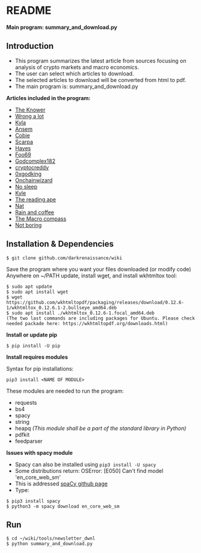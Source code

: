 # README

**Main program: summary_and_download.py**

## Introduction

- This program summarizes the latest article from sources focusing on
analysis of crypto markets and macro economics.
- The user can select which articles to download.
- The selected articles to download will be converted from html to pdf.
- The main program is: summary_and_download.py

**Articles included in the program:**

* [The Knower](https://theknower.substack.com/archive)
* [Wrong a lot](https://wrongalot.substack.com/archive)
* [Kyla](https://kyla.substack.com/archive)
* [Ansem](https://blknoiz06.substack.com/archive)
* [Cobie](https://cobie.substack.com/archive)
* [Scarpa](https://medium.com/@TraderScarpa/)
* [Hayes](https://cryptohayes.medium.com/)
* [Foo69](https://fooo69.medium.com/)
* [Godcomplex182](https://medium.com/@godcomplex182/)
* [cryptocreddy](https://medium.com/@cryptocreddy/)
* [0xgodking](https://medium.com/@0xgodking/)
* [Onchainwizard](https://onchainwizard.substack.com/archive)
* [No sleep](https://nosleep.substack.com/archive)
* [Kyle](https://0xfren.substack.com/archive)
* [The reading ape](https://thereadingape.substack.com/archive)
* [Nat](https://crypto.nateliason.com/)
* [Rain and coffee](https://rainandcoffee.substack.com/archive)
* [The Macro compass](https://themacrocompass.substack.com/archive)
* [Not boring](https://www.notboring.co/)

## Installation & Dependencies
```
$ git clone github.com/darkrenaissance/wiki
```

Save the program where you want your files downloaded (or modify code)
Anywhere on ~/PATH update, install wget, and install wkhtmltox tool:

```
$ sudo apt update
$ sudo apt install wget
$ wget https://github.com/wkhtmltopdf/packaging/releases/download/0.12.6-1/wkhtmltox_0.12.6.1-2.bullseye_amd64.deb 
$ sudo apt install ./wkhtmltox_0.12.6-1.focal_amd64.deb
(The two last commands are including packages for Ubuntu. Please check needed packade here: https://wkhtmltopdf.org/downloads.html)
```

**Install or update pip**

`$ pip install -U pip`

**Install requires modules**

Syntax for pip installations:

`pip3 install <NAME OF MODULE>`

These modules are needed to run the program:
- requests
- bs4
- spacy
- string
- heapq *(This module shall be a part of the standard library in Python)*
- pdfkit
- feedparser

**Issues with spacy module**

- Spacy can also be installed using `pip3 install -U spacy`
- Some distributions return: OSError: [E050] Can't find model 'en_core_web_sm'
- This is addressed [spaCy github page](https://github.com/explosion/spaCy/issues/4577)
- Type:
```
$ pip3 install spacy
$ python3 -m spacy download en_core_web_sm
```

## Run
```
$ cd ~/wiki/tools/newsletter_dwnl
$ python summary_and_download.py
```
